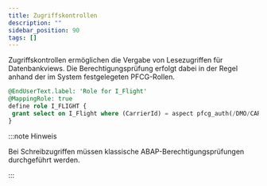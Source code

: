 ```yaml
---
title: Zugriffskontrollen
description: ""
sidebar_position: 90
tags: []
---
```


Zugriffskontrollen ermöglichen die Vergabe von Lesezugriffen für Datenbankviews. Die Berechtigungsprüfung erfolgt dabei in der Regel anhand der im System festgelegeten PFCG-Rollen.

```sql showLineNumbers
@EndUserText.label: 'Role for I_Flight'
@MappingRole: true
define role I_FLIGHT {
 grant select on I_Flight where (CarrierId) = aspect pfcg_auth(/DMO/CARRIER_ID, CARRIER_ID, ACTVT = '03');
}
```

:::note Hinweis

Bei Schreibzugriffen müssen klassische ABAP-Berechtigungsprüfungen durchgeführt werden.

:::
